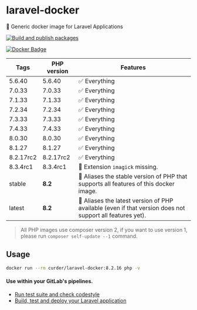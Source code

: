 # laravel-docker

🐳 Generic docker image for Laravel Applications

[![Build and publish packages](https://github.com/curder/laravel-docker/actions/workflows/packages.yml/badge.svg?branch=master)](https://github.com/curder/laravel-docker/actions/workflows/packages.yml)

[![Docker Badge](https://img.shields.io/docker/pulls/curder/laravel-docker)](https://hub.docker.com/r/curder/laravel-docker/)

| Tags      | PHP version | Features                                                                                                 |
|-----------|-------------|----------------------------------------------------------------------------------------------------------|
| 5.6.40    | 5.6.40      | ✅ Everything                                                                                             |
| 7.0.33    | 7.0.33      | ✅ Everything                                                                                             |
| 7.1.33    | 7.1.33      | ✅ Everything                                                                                             |
| 7.2.34    | 7.2.34      | ✅ Everything                                                                                             |
| 7.3.33    | 7.3.33      | ✅ Everything                                                                                             |
| 7.4.33    | 7.4.33      | ✅ Everything                                                                                             |
| 8.0.30    | 8.0.30      | ✅ Everything                                                                                             |
| 8.1.27    | 8.1.27      | ✅ Everything                                                                                             |
| 8.2.17rc2 | 8.2.17rc2   | ✅ Everything                                                                                             |
| 8.3.4rc1  | 8.3.4rc1    | 🚧 Extension `imagick`  missing.                                                                         |
| stable    | **8.2**     | 🔗 Aliases the stable version of PHP that supports all features of this docker image.                    |
| latest    | **8.2**     | 🔗 Aliases the latest version of PHP available (even if that version does not support all features yet). |                            

> All PHP images use composer version 2, if you want to use version 1, please run `composer self-update --1` command.

## Usage

```bash
docker run --rm curder/laravel-docker:8.2.16 php -v
```

#### Use within your GitLab's pipelines.

* [Run test suite and check codestyle](http://lorisleiva.com/using-gitlabs-pipeline-with-laravel/)
* [Build, test and deploy your Laravel application](http://lorisleiva.com/laravel-deployment-using-gitlab-pipelines/)
